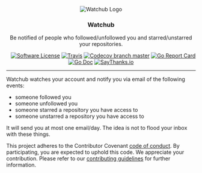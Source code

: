 <p align="center">
  <img alt="Watchub Logo" src="https://github.com/sniperkit/watchub/raw/master/static/apple-touch-icon-144x144.png" />
  <h3 align="center">Watchub</h3>
  <p align="center">Be notified of people who followed/unfollowed you and starred/unstarred your repositories.</p>
  <p align="center">
    <a href="/LICENSE.md"><img alt="Software License" src="https://img.shields.io/badge/license-MIT-brightgreen.svg?style=flat-square"></a>
    <a href="https://travis-ci.org/caarlos0/watchub"><img alt="Travis" src="https://img.shields.io/travis/caarlos0/watchub.svg?style=flat-square"></a>
    <a href="https://codecov.io/gh/caarlos0/watchub"><img alt="Codecov branch master" src="https://img.shields.io/codecov/c/github/caarlos0/watchub/master.svg?style=flat-square"></a>
    <a href="https://goreportcard.com/report/github.com/sniperkit/watchub"><img alt="Go Report Card" src="https://goreportcard.com/badge/github.com/sniperkit/watchub?style=flat-square"></a>
    <a href="http://godoc.org/github.com/sniperkit/watchub"><img alt="Go Doc" src="https://img.shields.io/badge/godoc-reference-blue.svg?style=flat-square"></a>
    <a href="https://saythanks.io/to/caarlos0"><img alt="SayThanks.io" src="https://img.shields.io/badge/SayThanks.io-%E2%98%BC-1EAEDB.svg?style=flat-square"></a>
  </p>
</p>

---


Watchub watches your account and notify you via email of the following events:

- someone followed you
- someone unfollowed you
- someone starred a repository you have access to
- someone unstarred a repository you have access to

It will send you at most one email/day. The idea is not to flood your
inbox with these things.

This project adheres to the Contributor Covenant
[code of conduct](CODE_OF_CONDUCT.md). By participating, you are expected to
uphold this code.
We appreciate your contribution. Please refer to our
[contributing guidelines](CONTRIBUTING.md) for further information.
